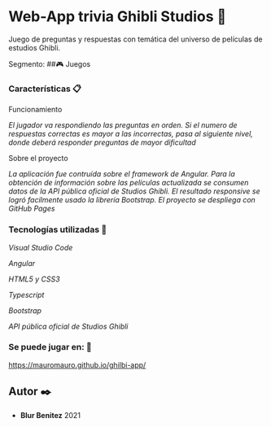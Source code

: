 # Web-App trivia Ghibli Studios 🎏

Juego de preguntas y respuestas con temática del universo de películas de estudios Ghibli.

Segmento: 
##🎮 Juegos


### Características 📋

Funcionamiento


_El jugador va respondiendo las preguntas en orden. Si el numero de respuestas correctas es mayor a las incorrectas, pasa al siguiente nivel, donde deberá responder preguntas de mayor dificultad_


Sobre el proyecto

_La aplicación fue contruída sobre el framework de Angular. 
Para la obtención de información sobre las películas actualizada se consumen datos de la API pública oficial de Studios Ghibli. 
El resultado responsive se logró facilmente usado la librería Bootstrap.
El proyecto se despliega con GitHub Pages_



### Tecnologías utilizadas 🔧

_Visual Studio Code_

_Angular_

_HTML5 y CSS3_

_Typescript_

_Bootstrap_

_API pública oficial de Studios Ghibli_


### Se puede jugar en: 🐲
https://mauromauro.github.io/ghilbi-app/

## Autor ✒️

* **Blur Benitez** 
2021

